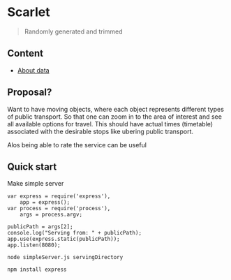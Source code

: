 # Scarlet

> Randomly generated and trimmed

## Content

- [About data](data/gtfs/README.md)

## Proposal?

Want to have moving objects, where each object represents different types of public transport. So that one can zoom in to the area of interest and
see all available options for travel. This should have actual times (timetable) associated with the desirable stops like ubering public transport. 

Alos being able to rate the service can be useful

## Quick start

Make simple server

```
var express = require('express'),
    app = express();
var process = require('process'),
    args = process.argv;

publicPath = args[2];
console.log("Serving from: " + publicPath);
app.use(express.static(publicPath));
app.listen(8080);
```

```
node simpleServer.js servingDirectory
```

`npm install express`
